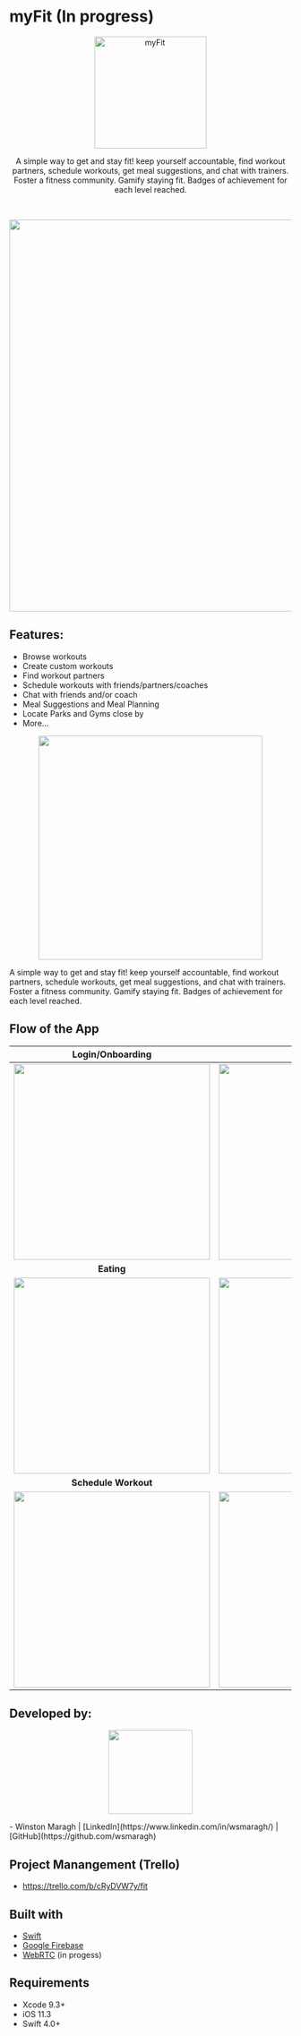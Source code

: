 # myFit (In progress)
<p align="center">
  <a>
    <img alt="myFit" title="myFit" src="https://i.imgur.com/J5ctv0Km.jpg" width="200">
    <p align="center">  A simple way to get and stay fit! keep yourself accountable, find workout partners, schedule workouts, get meal suggestions, and chat with trainers. Foster a fitness community. Gamify staying fit. Badges of achievement for each level reached. 
    </p> 
    <br>
  </a>
</p>
<p align="center">
  <img src = ""https://i.imgur.com/J5ctv0Km.jpg" width=700>
</p>


## Features:
* Browse workouts
* Create custom workouts
* Find workout partners
* Schedule workouts with friends/partners/coaches
* Chat with friends and/or coach
* Meal Suggestions and Meal Planning
* Locate Parks and Gyms close by
* More...

<p align="center">
  <img src = ""https://i.imgur.com/J5ctv0Km.jpg" width=400>
</p>

A simple way to get and stay fit! keep yourself accountable, find workout partners, schedule workouts, get meal suggestions, and chat with trainers. Foster a fitness community. Gamify staying fit. Badges of achievement for each level reached.

## Flow of the App

**Login/Onboarding**| **Workouts** |
:---: | :---: |
<img src="https://i.imgur.com/EDTxqY8.png" width="350"> | <img src="https://i.imgur.com/EDTxqY8.png" width="350"> 
**Eating**| **Chat** |
<img src="https://i.imgur.com/EDTxqY8.png" width="350"> | <img src="https://i.imgur.com/EDTxqY8.png" width="350"> 
**Schedule Workout**| **Find Events** |
<img src="https://i.imgur.com/EDTxqY8.png" width="350"> | <img src="https://i.imgur.com/EDTxqY8.png" width="350"> 

## Developed by:
<p align="center">
   <img src = "https://i.imgur.com/J5ctv0K.jpg" width=150>
</p>
  - Winston Maragh | [LinkedIn](https://www.linkedin.com/in/wsmaragh/) |  [GitHub](https://github.com/wsmaragh)

## Project Manangement (Trello)
- https://trello.com/b/cRyDVW7y/fit


## Built with 
- [Swift](https://developer.apple.com/swift/)
- [Google Firebase](https://firebase.google.com/)
- [WebRTC](https://developer.apple.com/swift/) (in progess)


## Requirements
- Xcode 9.3+
- iOS 11.3
- Swift 4.0+

